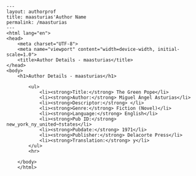 
    ---
    layout: authorprof
    title: maasturias'Author Name 
    permalink: /maasturias
    ---
    <html lang="en">
    <head>
        <meta charset="UTF-8">
        <meta name="viewport" content="width=device-width, initial-scale=1.0">
        <title>Author Details - maasturias</title>
    </head>
    <body>
        <h1>Author Details - maasturias</h1>
        
            <ul>
                <li><strong>Title:</strong> The Green Pope</li>
                <li><strong>Author:</strong> Miguel Ángel Asturias</li>
                <li><strong>Descriptor:</strong> </li>
                <li><strong>Genre:</strong> Fiction (Novel)</li>
                <li><strong>Language:</strong> English</li>
                <li><strong>Pub ID:</strong> new_york_ny_united¬†states</li>
                <li><strong>Pubdate:</strong> 1971</li>
                <li><strong>Publisher:</strong> Delacorte Press</li>
                <li><strong>Translation:</strong> y</li>
            </ul>
            <hr>
            
        </body>
        </html>
        